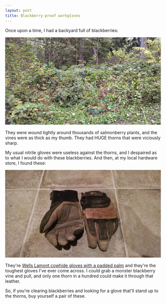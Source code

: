 ```yaml
---
layout: post
title: Blackberry-proof workgloves
---
```


Once upon a time, I had a backyard full of blackberries:

<img src="/images/backyard1.jpg" width="600px" />

They were wound tightly around thousands of salmonberry plants,
and the vines were as thick as my thumb. They had HUGE thorns that
were viciously sharp.

My usual nitrile gloves were useless against the thorns, and I
despaired as to what I would do with these blackberries. And then,
at my local hardware store, I found these:

<img src="/images/wells-lamont-blackberry-gloves.jpg" width="600px" />

They're
<a href="http://www.amazon.com/gp/product/B005XQKD1W/ref=as_li_tl?ie=UTF8&camp=1789&creative=390957&creativeASIN=B005XQKD1W&linkCode=as2&tag=camperizecom-20&linkId=UZQPKH5TJHI6WJNW">Wells Lamont cowhide gloves
  with a padded palm</a> and they're the toughest gloves I've ever come
across. I could grab a monster blackberry vine and pull, and only one
thorn in a hundred could make it through that leather.

So, if you're clearing blackberries and looking for a glove that'll
stand up to the thorns, buy yourself a pair of these.
